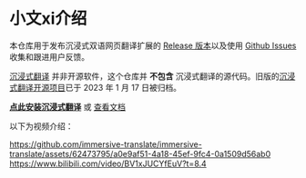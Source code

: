 # 小文xi介绍

本仓库用于发布沉浸式双语网页翻译扩展的 [Release 版本](https://github.com/immersive-translate/immersive-translate/releases)以及使用 [Github Issues](https://github.com/immersive-translate/immersive-translate/issues)收集和跟进用户反馈。


[沉浸式翻译](https://immersivetranslate.com/) 并非开源软件，这个仓库并 **不包含** 沉浸式翻译的源代码。旧版的[沉浸式翻译开源项目](https://github.com/immersive-translate/old-immersive-translate)已于 2023 年 1 月 17 日被归档。


[**点此安装沉浸式翻译**](https://immersivetranslate.com/docs/installation/) 或 [查看文档](https://immersivetranslate.com/docs/)


以下为视频介绍： 

https://github.com/immersive-translate/immersive-translate/assets/62473795/a0e9af51-4a18-45ef-9fc4-0a1509d56ab0
https://www.bilibili.com/video/BV1xJUCYfEuV?t=8.4

